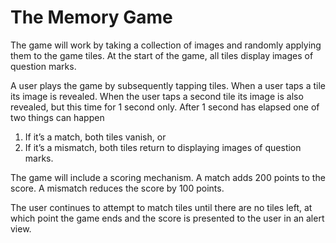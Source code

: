 # The Memory Game

The game will work by taking a collection of images and randomly applying them to the game tiles. At the start of the game, all tiles display images of question marks.

A user plays the game by subsequently tapping tiles. When a user taps a tile its image is revealed. When the user taps a second tile its image is also revealed, but this time for 1 second only. After 1 second has elapsed one of two things can happen 
1. If it’s a match, both tiles vanish, or 
2. If it’s a mismatch, both tiles return to displaying images of question marks.

The game will include a scoring mechanism. A match adds 200 points to the score. A mismatch reduces the score by 100 points.

The user continues to attempt to match tiles until there are no tiles left, at which point the game ends and the score is presented to the user in an alert view.
